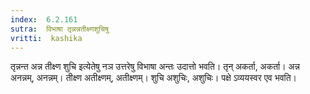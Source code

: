 ```yaml
---
index:  6.2.161
sutra:  विभाषा तृन्नन्नतीक्ष्णशुचिषु
vritti:  kashika 
---
```


तृन्नन्त अन्न तीक्ष्ण शुचि इत्येतेषु नञ उत्तरेषु विभाषा अन्तः उदात्तो भवति। तृन् अकर्ता, अकर्ता। अन्न अनन्नम्, अनन्नम्। तीक्ष्ण अतीक्ष्णम्, अतीक्ष्णम्। शुचि अशुचिः, अशुचिः। पक्षे ऽव्ययस्वर एव भवति।


